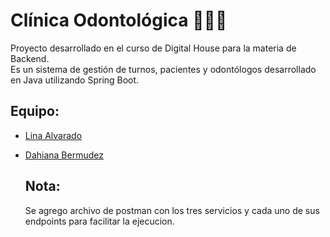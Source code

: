 # Clínica Odontológica 🧑🏻‍⚕️

Proyecto desarrollado en el curso de Digital House para la materia de Backend.  
Es un sistema de gestión de turnos, pacientes y odontólogos desarrollado en Java utilizando Spring Boot.

## Equipo:
- [Lina Alvarado](https://github.com/LinaAlvarado)
- [Dahiana Bermudez](https://github.com/DahianaBermudez)

  ## Nota:
  Se agrego archivo de postman con los tres servicios y cada uno de sus endpoints para facilitar la ejecucion. 
